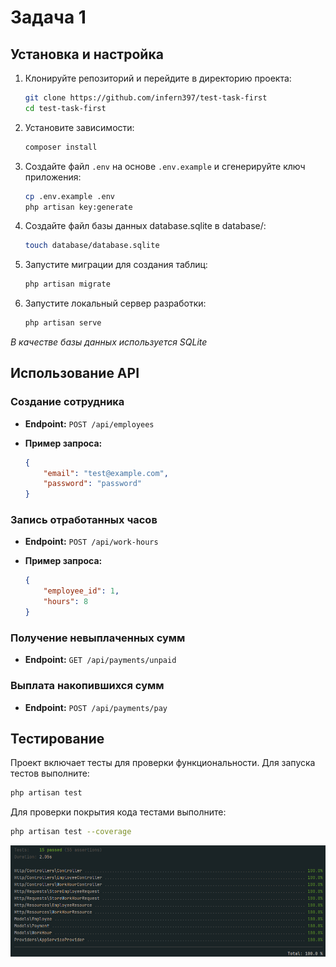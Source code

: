 # Задача 1

## Установка и настройка

1. Клонируйте репозиторий и перейдите в директорию проекта:

    ```bash
    git clone https://github.com/infern397/test-task-first
    cd test-task-first
    ```

2. Установите зависимости:

    ```bash
    composer install
    ```

3. Создайте файл `.env` на основе `.env.example` и сгенерируйте ключ приложения:

    ```bash
    cp .env.example .env
    php artisan key:generate
    ```

4. Создайте файл базы данных database.sqlite в database/:

    ```bash
    touch database/database.sqlite
    ```

5. Запустите миграции для создания таблиц:

    ```bash
    php artisan migrate
    ```

6. Запустите локальный сервер разработки:

    ```bash
    php artisan serve
    ```

*В качестве базы данных используется SQLite*

## Использование API

### Создание сотрудника

- **Endpoint:** `POST /api/employees`
- **Пример запроса:**

    ```json
    {
        "email": "test@example.com",
        "password": "password"
    }
    ```

### Запись отработанных часов

- **Endpoint:** `POST /api/work-hours`
- **Пример запроса:**

    ```json
    {
        "employee_id": 1,
        "hours": 8
    }
    ```

### Получение невыплаченных сумм

- **Endpoint:** `GET /api/payments/unpaid`

### Выплата накопившихся сумм

- **Endpoint:** `POST /api/payments/pay`

## Тестирование

Проект включает тесты для проверки функциональности. Для запуска тестов выполните:

```bash
php artisan test
```

Для проверки покрытия кода тестами выполните:

```bash
php artisan test --coverage
```

![img.png](img.png)
